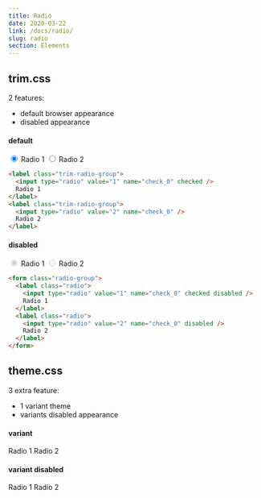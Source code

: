 ```yaml
---
title: Radio
date: 2020-03-22
link: /docs/radio/
slug: radio
section: Elements
---
```


## trim.css
2 features:
- default browser appearance
- disabled appearance

#### default
<form class="trim-radio-group">
  <label class="trim-radio">
    <input type="radio" value="1" name="check_0" checked />
    Radio 1
  </label>
  <label class="trim-radio">
    <input type="radio" value="2" name="check_0" />
    Radio 2
  </label>
</form>

```html {}
<label class="trim-radio-group">
  <input type="radio" value="1" name="check_0" checked />
  Radio 1
</label>
<label class="trim-radio-group">
  <input type="radio" value="2" name="check_0" />
  Radio 2
</label>
```

#### disabled
<form class="trim-radio-group">
  <label class="trim-radio">
    <input type="radio" value="1" name="check_0" checked disabled />
    Radio 1
  </label>
  <label class="trim-radio">
    <input type="radio" value="2" name="check_0" disabled />
    Radio 2
  </label>
</form>

```html {}
<form class="radio-group">
  <label class="radio">
    <input type="radio" value="1" name="check_0" checked disabled />
    Radio 1
  </label>
  <label class="radio">
    <input type="radio" value="2" name="check_0" disabled />
    Radio 2
  </label>
</form>
```

## theme.css
3 extra feature:
- 1 variant theme
- variants disabled appearance

#### variant
<form>
  <label class="radio">
    <input type="radio" value="1" name="check_0" hidden checked />
    <i class="radio-icon"></i>
    Radio 1
  </label>
  <label class="radio">
    <input type="radio" value="2" hidden name="check_0" />
    <i class="radio-icon"></i>
    Radio 2
  </label>
</form>

#### variant disabled
<form>
  <label class="radio disabled">
    <input type="radio" value="1" name="check_0" hidden checked disabled />
    <i class="radio-icon"></i>
    Radio 1
  </label>
  <label class="radio disabled">
    <input type="radio" value="2" name="check_0" hidden disabled />
    <i class="radio-icon"></i>
    Radio 2
  </label>
</form>